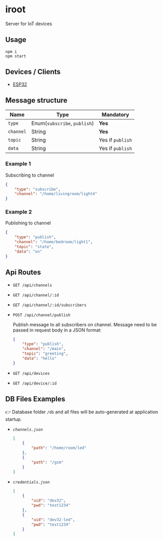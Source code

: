 # iroot
Server for IoT devices

## Usage

```
npm i
npm start
```

## Devices / Clients

- [ESP32](https://github.com/abobija/iroot-dev)

## Message structure

| Name | Type | Mandatory |
| --- | --- | --- |
| `type` | Enum(`subscribe`, `publish`) | **Yes** |
| `channel` | String | **Yes** |
| `topic` | String | Yes if `publish` |
| `data` | String | Yes if `publish` |

### Example 1

Subscribing to channel

```json
{
    "type": "subscribe",
    "channel": "/home/livingroom/light4"
}
```

### Example 2

Publishing to channel

```json
{
    "type": "publish",
    "channel": "/home/bedroom/light1",
    "topic": "state",
    "data": "on"
}
```

## Api Routes

- `GET /api/channels`
- `GET /api/channel/:id`
- `GET /api/channel/:id/subscribers`
- `POST /api/channel/publish`
    
    Publish message to all subscribers on channel. Message need to be passed in request body in a JSON format:
    ```json
    {
        "type": "publish",
        "channel": "/main",
        "topic": "greeting",
        "data": "hello"
    }
    ```
- `GET /api/devices`
- `GET /api/device/:id`

## DB Files Examples

:point_right: Database folder `/db` and all files will be auto-generated at application startup.

- _`channels.json`_
    ```json
    [
        {
            "path": "/home/room/led"
        },
        {
            "path": "/gsm"
        }
    ]
    ```

- _`credentials.json`_
    ```json
    [
        {
            "uid": "dev32",
            "pwd": "test1234"
        },
        {
            "uid": "dev32-led",
            "pwd": "test1234"
        }
    ]
    ```